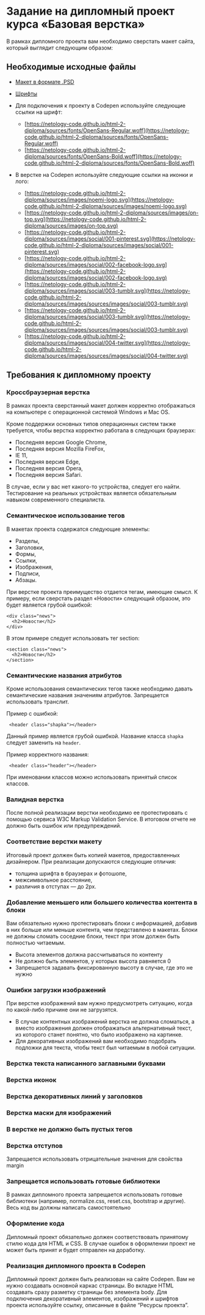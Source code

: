 # Задание на дипломный проект курса «Базовая верстка»

В рамках дипломного проекта вам необходимо сверстать макет сайта, который выглядит следующим образом:
 
 [](https://netology-code.github.io/html-2-diploma/sources/NOEMI_Modern.jpg)
 
## Необходимые исходные файлы

- [Макет в формате .PSD](https://netology-code.github.io/html-2-diploma/sources/NOEMI_Modern.psd)
- [Шрифты](https://netology-code.github.io/html-2-diploma/sources/fonts/OpenSans.zip)

- Для подключения к проекту в Codepen используйте следующие ссылки на шрифт:
    - [https://netology-code.github.io/html-2-diploma/sources/fonts/OpenSans-Regular.woff](https://netology-code.github.io/html-2-diploma/sources/fonts/OpenSans-Regular.woff)
    - [https://netology-code.github.io/html-2-diploma/sources/fonts/OpenSans-Bold.woff](https://netology-code.github.io/html-2-diploma/sources/fonts/OpenSans-Bold.woff)
- В верстке на Codepen используйте следующие ссылки на иконки и лого:
    - [https://netology-code.github.io/html-2-diploma/sources/images/noemi-logo.svg](https://netology-code.github.io/html-2-diploma/sources/images/noemi-logo.svg)
    - [https://netology-code.github.io/html-2-diploma/sources/images/on-top.svg](https://netology-code.github.io/html-2-diploma/sources/images/on-top.svg)
    - [https://netology-code.github.io/html-2-diploma/sources/images/social/001-pinterest.svg](https://netology-code.github.io/html-2-diploma/sources/images/social/001-pinterest.svg)
    - [https://netology-code.github.io/html-2-diploma/sources/images/social/002-facebook-logo.svg](https://netology-code.github.io/html-2-diploma/sources/images/social/002-facebook-logo.svg)
    - [https://netology-code.github.io/html-2-diploma/sources/images/social/003-tumblr.svg](https://netology-code.github.io/html-2-diploma/sources/images/sources/images/social/003-tumblr.svg)
    - [https://netology-code.github.io/html-2-diploma/sources/images/social/003-tumblr.svg](https://netology-code.github.io/html-2-diploma/sources/images/sources/images/social/003-tumblr.svg)
    - [https://netology-code.github.io/html-2-diploma/sources/images/social/004-twitter.svg](https://netology-code.github.io/html-2-diploma/sources/images/sources/images/social/004-twitter.svg)

## Требования к дипломному проекту

### Кроссбраузерная верстка

В рамках проекта сверстанный макет должен корректно отображаться на компьютере с операционной системой Windows и Mac OS.

Кроме поддержки основных типов операционных систем также требуется, чтобы верстка корректно работала в следующих браузерах:

- Последняя версия Google Chrome,
- Последняя версия Mozilla FireFox,
- IE 11,
- Последняя версия Edge,
- Последняя версия Opera,
- Последняя версия Safari.

В случае, если у вас нет какого-то устройства, следует его найти. Тестирование на реальных устройствах является обязательным навыком современного специалиста.

### Семантическое использование тегов

В макетах проекта содержатся следующие элементы:

- Разделы,
- Заголовки,
- Формы,
- Ссылки,
- Изображения,
- Подписи,
- Абзацы.

При верстке проекта преимущество отдается тегам, имеющие смысл. К примеру, если сверстать раздел «Новости» следующий образом, это будет является грубой ошибкой:

```
<div class="news">
  <h2>Новости</h2>
</div>
```

В этом примере следует использовать тег section:

```
<section class="news">
  <h2>Новости</h2>
</section>
```

### Семантические названия атрибутов

Кроме использования семантических тегов также необходимо давать семантические названия значениям атрибутов. Запрещается использовать транслит.

Пример c ошибкой:
```
 <header class="shapka"></header>
```

Данный пример является грубой ошибкой. Название класса `shapka` следует заменить на `header`. 

Пример корректного названия:

```
 <header class="header"></header>
```

При именовании классов можно использовать принятый список классов. 

### Валидная верстка

После полной реализации верстки необходимо ее протестировать с помощью сервиса W3C Markup Validation Service. В итоговом отчете не должно быть ошибок или предупреждений.

### Соответствие верстки макету

Итоговый проект должен быть копией макетов, предоставленных дизайнером. При реализации допускаются следующие отличия:

- толщина шрифта в браузерах и фотошопе,
- межсимвольное расстояние,
- различия в отступах — до 2px.

### Добавление меньшего или большего количества контента в блоки

Вам обязательно нужно протестировать блоки с информацией, добавив в них больше или меньше контента, чем представлено в макетах. Блоки не должны сломать соседние блоки, текст при этом должен быть полностью читаемым.

- Высота элементов должна рассчитываться по контенту
- Не должно быть элементов, у которых высота равняется 0
- Запрещается задавать фиксированную высоту в случае, где это не нужно

### Ошибки загрузки изображений

При верстке изображений вам нужно предусмотреть ситуацию, когда по какой-либо причине они не загрузятся.

- В случае контентных изображений верстка не должна сломаться, а вместо изображения должен отображаться альтернативный текст, из которого станет понятно, что было изображено на картинке.
- Для декоративных изображений вам необходимо подобрать подложки для текста, чтобы текст был читаемым в любой ситуации.

### Верстка текста написанного заглавными  буквами

### Верстка иконок

### Верстка декоративных линий у заголовков

### Верстка маски для изображений

### В верстке не должно быть пустых тегов

### Верстка отступов

Запрещается использовать отрицательные значения  для свойства margin

### Запрещается использовать готовые библиотеки

В рамках дипломного проекта запрещается использовать готовые библиотеки (например, normalize.css, reset.css, bootstrap и другие). Весь код вы должны написать самостоятельно

### Оформление кода

Дипломный проект обязательно должен соответствовать принятому стилю кода для HTML и CSS. В случае ошибок в оформлении проект не может быть принят и будет отправлен на доработку.

### Реализация дипломного проекта в Codepen

Дипломный проект должен быть реализован на сайте Codepen. Вам не нужно создавать основной каркас страницы. Во вкладке HTML создавать сразу разметку страницы без элемента body. Для подключения декоративный элементов, изображений и шрифтов проекта используйте ссылку, описанные в файле “Ресурсы проекта”.



